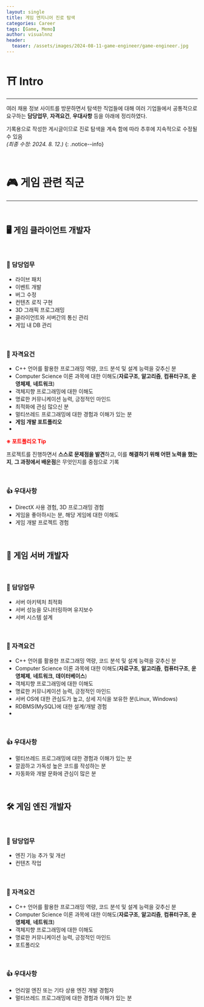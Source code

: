 ```yaml
---
layout: single
title: 게임 엔지니어 진로 탐색
categories: Career
tags: [Game, Memo]
author: visualnnz
header:
  teaser: /assets/images/2024-08-11-game-engineer/game-engineer.jpg
---
```


# ⛩️ Intro

***

여러 채용 정보 사이트를 방문하면서 탐색한 직업들에 대해 여러 기업들에서 공통적으로 요구하는 **담당업무**, **자격요건**, **우대사항** 등을 아래에 정리하였다.

기록용으로 작성한 게시글이므로 진로 탐색을 계속 함에 따라 추후에 지속적으로 수정될 수 있음<br>*(최종 수정: 2024. 8. 12.)*
{: .notice--info}

<br>

# 🎮 게임 관련 직군

***

<br>

## 🖥️ 게임 클라이언트 개발자

<br>

### 📜 담당업무

- 라이브 패치
- 이벤트 개발
- 버그 수정
- 컨텐츠 로직 구현
- 3D 그래픽 프로그래밍
- 클라이언트와 서버간의 통신 관리
- 게임 내 DB 관리



<br>

### 💪 자격요건

- C++ 언어를 활용한 프로그래밍 역량, 코드 분석 및 설계 능력을 갖추신 분
- Computer Science 이론 과목에 대한 이해도(**자료구조**, **알고리즘**, **컴퓨터구조**, **운영체제**, **네트워크**)
- 객체지향 프로그래밍에 대한 이해도
- 명료한 커뮤니케이션 능력, 긍정적인 마인드
- 최적화에 관심 많으신 분
- 멀티쓰레드 프로그래밍에 대한 경험과 이해가 있는 분
- **게임 개발 포트폴리오**
- 



<div class="notice--success">
    <span style="color: #FF0000"><strong>※ 포트폴리오 Tip</strong></span>
    <br>
    <p> 프로젝트를 진행하면서 <strong>스스로 문제점을 발견</strong>하고, 이를 <strong>해결하기 위해 어떤 노력을 했는지</strong>, <strong>그 과정에서 배운점</strong>은 무엇인지를 중점으로 기록
    </p>
</div>


<br>

### 👍 우대사항

- DirectX 사용 경험, 3D 프로그래밍 경험
- 게임을 좋아하시는 분, 해당 게임에 대한 이해도
- 게임 개발 프로젝트 경험

<br>

## 💾 게임 서버 개발자

<br>

### 📜 담당업무

- 서버 아키텍처 최적화
- 서버 성능을 모니터링하며 유지보수
- 서버 시스템 설계



<br>

### 💪 자격요건

- C++ 언어를 활용한 프로그래밍 역량, 코드 분석 및 설계 능력을 갖추신 분
- Computer Science 이론 과목에 대한 이해도(**자료구조**, **알고리즘**, **컴퓨터구조**, **운영체제**, **네트워크**, **데이터베이스**)
- 객체지향 프로그래밍에 대한 이해도
- 명료한 커뮤니케이션 능력, 긍정적인 마인드
- 서버 OS에 대한 관심도가 높고, 상세 지식을 보유한 분(Linux, Windows)
- RDBMS(MySQL)에 대한 설계/개발 경험
- 



<br>

### 👍 우대사항

- 멀티쓰레드 프로그래밍에 대한 경험과 이해가 있는 분
- 깔끔하고 가독성 높은 코드를 작성하는 분
- 자동화와 개발 문화에 관심이 많은 분



<br>

## 🛠️ 게임 엔진 개발자

<br>

### 📜 담당업무

- 엔진 기능 추가 및 개선
- 컨텐츠 작업



<br>

### 💪 자격요건

- C++ 언어를 활용한 프로그래밍 역량, 코드 분석 및 설계 능력을 갖추신 분
- Computer Science 이론 과목에 대한 이해도(**자료구조**, **알고리즘**, **컴퓨터구조**, **운영체제**, **네트워크**)
- 객체지향 프로그래밍에 대한 이해도
- 명료한 커뮤니케이션 능력, 긍정적인 마인드
- 포트폴리오



<br>

### 👍 우대사항

- 언리얼 엔진 또는 기타 상용 엔진 개발 경험자
- 멀티쓰레드 프로그래밍에 대한 경험과 이해가 있는 분
